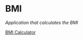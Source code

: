 # BMI
_Application that calculates the BMI_

 [BMI Calculator](https://christiangr.me/BMI-calculator)
